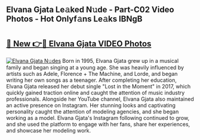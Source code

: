 ## Elvana Gjata Le𝚊ked N𝚞de - Part-C02 Video Photos - Hot Onlyf𝚊ns Le𝚊ks lBNgB

# <h2><a href="http://ac22340.deff.icu/?id=Elvana+Gjata">🔗 New 👉🔴 Elvana Gjata VIDEO Photos</a></h2>

[![Elvana Gjata N𝚞des](https://i.imgur.com/rIISA9y.gif)](http://ac22340.deff.icu/?id=Elvana+Gjata)
Born in 1995, Elvana Gjata grew up in a musical family and began singing at a young age. She was heavily influenced by artists such as Adele, Florence + The Machine, and Lorde, and began writing her own songs as a teenager. After completing her education, Elvana Gjata released her debut single "Lost in the Moment" in 2017, which quickly gained traction online and caught the attention of music industry professionals. Alongside her YouTube channel, Elvana Gjata also maintained an active presence on Instagram. Her stunning looks and captivating personality caught the attention of modeling agencies, and she began working as a model. Elvana Gjata's Instagram following continued to grow, and she used the platform to engage with her fans, share her experiences, and showcase her modeling work.
